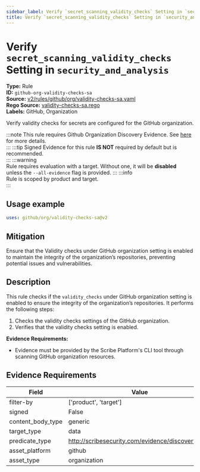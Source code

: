```yaml
---
sidebar_label: Verify `secret_scanning_validity_checks` Setting in `security_and_analysis`
title: Verify `secret_scanning_validity_checks` Setting in `security_and_analysis`
---  
```

# Verify `secret_scanning_validity_checks` Setting in `security_and_analysis`  
**Type:** Rule  
**ID:** `github-org-validity-checks-sa`  
**Source:** [v2/rules/github/org/validity-checks-sa.yaml](https://github.com/scribe-public/sample-policies/blob/main/v2/rules/github/org/validity-checks-sa.yaml)  
**Rego Source:** [validity-checks-sa.rego](https://github.com/scribe-public/sample-policies/blob/main/v2/rules/github/org/validity-checks-sa.rego)  
**Labels:** GitHub, Organization  

Verify validity checks for secrets are configured for the GitHub organization.

:::note 
This rule requires Github Organization Discovery Evidence. See [here](/docs/platforms/discover#github-discovery) for more details.  
::: 
:::tip 
Signed Evidence for this rule **IS NOT** required by default but is recommended.  
::: 
:::warning  
Rule requires evaluation with a target. Without one, it will be **disabled** unless the `--all-evidence` flag is provided.
::: 
:::info  
Rule is scoped by product and target.  
:::  

## Usage example

```yaml
uses: github/org/validity-checks-sa@v2
```

## Mitigation  
Ensure that the Validity checks under GitHub organization setting is enabled to maintain the integrity of the organization’s repositories, preventing potential issues and vulnerabilities.


## Description  
This rule checks if the `validity_checks` under GitHub organization setting is enabled to ensure the integrity of the organization’s repositories.
It performs the following steps:

1. Checks the validity checks settings of the GitHub organization.
2. Verifies that the validity checks setting is enabled.

**Evidence Requirements:**
- Evidence must be provided by the Scribe Platform's CLI tool through scanning GitHub organization resources.

## Evidence Requirements  
| Field | Value |
|-------|-------|
| filter-by | ['product', 'target'] |
| signed | False |
| content_body_type | generic |
| target_type | data |
| predicate_type | http://scribesecurity.com/evidence/discovery/v0.1 |
| asset_platform | github |
| asset_type | organization |


